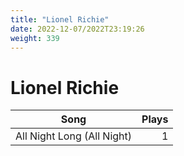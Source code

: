 ```yaml
---
title: "Lionel Richie"
date: 2022-12-07/2022T23:19:26
weight: 339
---
```


# Lionel Richie

 Song | Plays 
----- | -----:
All Night Long (All Night) | 1
